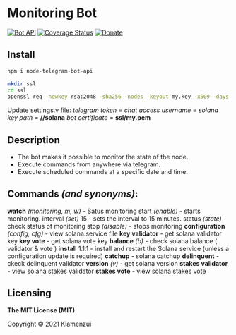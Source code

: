 # Monitoring Bot

[![Bot API](https://img.shields.io/badge/Bot%20API-v.5.0-00aced.svg?style=flat-square&logo=telegram)](https://core.telegram.org/bots/api)
[![Coverage Status](https://img.shields.io/codecov/c/github/yagop/node-telegram-bot-api?style=flat-square&logo=codecov)](https://codecov.io/gh/yagop/node-telegram-bot-api)
[![Donate](https://img.shields.io/badge/Donate-PayPal-green.svg)](https://www.paypal.com/donate?hosted_button_id=C5U24TX9EN332)

## Install
```sh
npm i node-telegram-bot-api

mkdir ssl
cd ssl
openssl req -newkey rsa:2048 -sha256 -nodes -keyout my.key -x509 -days 365 -out my.pem -subj "/C=US/ST=Your City/L=Brooklyn/O=Your Company/<Your IP>:443"
```
Update settings.v file:
   *telegram token*  = **<telegram token>**
   *chat access username* = **<telegram username>**
   *solana key path* = **/<username>/solana**
   *bot certificate* = **ssl/my.pem**

## Description

- The bot makes it possible to monitor the state of the node.
- Execute commands from anywhere via telegram.
- Execute scheduled commands at a specific date and time.

## Commands *(and synonyms)*:
**watch** *(monitoring, m, w)* - Satus monitoring
    start *(enable)*           - starts monitoring.
    interval *(set)* 15        - sets the interval to 15 minutes.
    status *(state)*           - check status of monitoring
    stop *(disable)*           - stops monitoring
**configuration** *(config, cfg)* - view solana.service file
**key validator**                 - get solana validator key
**key vote**                      - get solana vote key
**balance** *(b)*                 - check solana balance ( validator & vote )
**install** 1.1.1                 - install and restart the Solana service (unless a configuration update is required)
**catchup**                       - solana catchup
**delinquent**                    - ckeck delinquent validator
**version** *(v)*                 - get solana version
**stakes validator**              - view solana stakes validator
**stakes vote**                   - view solana stakes vote



## Licensing

**The MIT License (MIT)**

Copyright © 2021 Klamenzui
